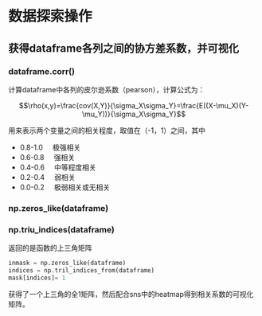 # 数据探索操作

## 获得dataframe各列之间的协方差系数，并可视化

### dataframe.corr()
计算dataframe中各列的皮尔逊系数（pearson），计算公式为：

$$\rho(x,y)=\frac{cov(X,Y)}{\sigma_X\sigma_Y}=\frac{E((X-\mu_X)(Y-\mu_Y))}{\sigma_X\sigma_Y}$$

用来表示两个变量之间的相关程度，取值在（-1，1）之间，其中
- 0.8-1.0     极强相关
- 0.6-0.8     强相关
- 0.4-0.6     中等程度相关
- 0.2-0.4     弱相关
- 0.0-0.2     极弱相关或无相关

### np.zeros_like(dataframe)

### np.triu_indices(dataframe)

返回的是函数的上三角矩阵

```python
inmask = np.zeros_like(dataframe)
indices = np.tril_indices_from(dataframe)
mask[indices]= 1
```
获得了一个上三角的全1矩阵，然后配合sns中的heatmap得到相关系数的可视化矩阵。



